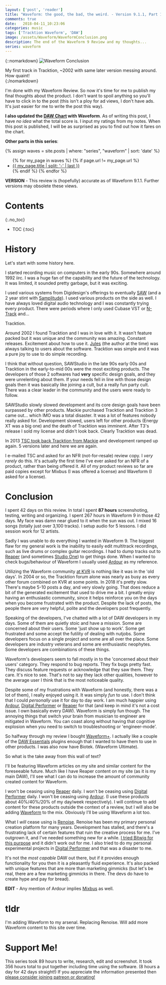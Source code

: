 ```yaml
---
layout: ['post', 'reader']
title: "Waveform: the good, the bad, the weird. - Version 9.1.1, Part 10: Conclusion"
comments: true
date:   2018-04-11_10:23:06 
categories: music
tags: ['Tracktion Waveform', 'DAW']
image: /assets/Waveform/WaveformConclusion.png
description: The end of the Waveform 9 Review and my thoughts...
series: waveform
---
```


{::nomarkdown}
<img src="/assets/Waveform/WaveformConclusion.png" alt="Waveform Conclusion">
<div class="image-caption">My first track in Tracktion, ~2002 with same later version messing around. How quaint!</div>
{:/nomarkdown}

I'm done with my Waveform Review. So now it's time for me to publish my final thoughts about the product. I don't want to spoil anything so you'll have to click in to the post (this isn't a ploy for ad views, I don't have ads. It's just easier for me to write the post this way).

**I also updated the [DAW Chart](/DAW-Chart.html) with Waveform**. As of writing this post, I have _no idea_ what the total score is. I input my ratings from my notes. When this post is published, I will be as surprised as you to find out how it fares on the chart.

**Other parts in this series**: 

{% assign waves = site.posts | where: "series", "waveform" | sort: 'date' %}
<ul>
{% for my_page in waves %} 
    {% if page.url != my_page.url  %}
        <li><a class="page-link" href="{{ my_page.url | prepend: site.baseurl }}">{{ my_page.title | split: '-' | last }}</a></li>
    {% endif %}
{% endfor %}
</ul>

**VERSION** - This review is (hopefully) accurate as of Waveform 9.1.1. Further versions may obsolete these views.

<!--more-->



# Contents
{:.no_toc}
* TOC
{:toc}

# History

Let's start with some history here.

I started recording music on computers in the early 90s. Somewhere around 1992 iirc. I was a huge fan of the capability and the future of the technology. It was limited, it sounded pretty garbage, but it was exciting.

I used various systems from Digidesign's offerings to eventually [SAW](http://sawstudio.com) (and a 2 year stint with [Samplitude](https://www.magix.com/us/music/samplitude/)). I used various products on the side as well. I have always loved digital audio technology and I was constantly trying every product. There were periods where I only used Cubase VST or [N-Track](http://en.ntrack.com/index.php) and...

Tracktion.

Around 2002 I found Tracktion and I was in love with it. It wasn't feature packed but it was unique and the community was amazing. Constant releases. Excitement about how to use it. [Jules](https://www.crunchbase.com/person/julian-storer) (the author at the time) was always talking to users about the software. Tracktion was simple and it was a pure joy to use to do simple recording.

I think that without question, SAWStudio in the late 90s early 00s and Tracktion in the early-to-mid 00s were the most exciting products. The developers of those 2 softwares had **very** specific design goals, and they were unrelenting about them. If your needs fell in line with those design goals then it was basically like joining a cult, but a really fun party cult. There was a clear leader in the community and the users were ready to follow.

SAWStudio slowly slowed development and its core design goals have been surpassed by other products. Mackie purchased Tracktion and Tracktion 3 came out... which IMO was a total disaster. It was a lot of features nobody really asked for. Development slowed, users left for other products (Energy XT was a big one) and the death of Tracktion was imminent. After T3's release I sold my license and didn't look back. Clearly Tracktion was dead.

In 2013 [TSC took back Tracktion from Mackie](http://mackie.com/blog/tracktion-has-new-home) and development ramped up again. 5 versions later and here we are again.

I e-mailed TSC and asked for an NFR (not-for-resale) review copy. I _very rarely_ do this. It's actually the first time I've ever asked for an NFR of a product, rather than being offered it. All of my product reviews so far are paid copies except for Mixbus (I was offered a license) and Waveform (I asked for a license).

# Conclusion

I spent 42 days on this review. In total I spent **87 hours** screenshoting, testing, writing and organizing. I spent 267 hours in Waveform 9 in those 42 days. My face was damn near glued to it when the sun was out. I mixed 16 songs (totally just over 3,100 tracks). I setup audio for 5 lessons. I did session work for 12 artists.

Sadly I was unable to do everything I wanted in Waveform 9. The biggest flaw for my general work is the inability to easily edit multitrack recordings, such as live drums or complex guitar recordings. I had to dump tracks out to [Reaper](https://www.reaper.fm) (and sometimes [Studio One](https://www.presonus.com/products/Studio-One)) to get things done. When I wanted to check bugs/behaviour of Waveform I usually used [Ardour](https://ardour.org) as my reference.

Utilizing the Waveform community [at KVR](http://www.kvraudio.com/forum/viewforum.php?f=22) is nothing like it was in the 'old days'. In 2004 or so, the Tracktion forum alone was nearly as busy as every other forum combined on KVR at some points. In 2018 it's pretty slow. There's maybe 5-10 posts a day, and very slowly going. That does reduce a bit of the generated excitement that used to drive me a bit. I greatly enjoy having an enthusiastic community, since it helps reinforce you on the days when you become frustrated with the product. Despite the lack of posts, the people there are very helpful, polite and the developers post frequently.

Speaking of the developers, I've chatted with a lot of DAW developers in my days. Some of them are quietly stoic and have a mission. Some are concerned about their users. Some 'just show up to work'. Some get frustrated and some accept the futility of dealing with nutjobs.  Some developers focus on a single project and some are all over the place. Some developers are industry veterans and some are enthusiastic neophytes. Some developers are combinations of these things.

Waveform's developers seem to fall mostly in to the 'concerned about their users' category. They respond to bug reports. They fix bugs pretty fast. They discuss feature requests or acknowledge that they saw them. They care. It's nice to see. That's not to say they lack other qualities, however to the average user I think that is the most noticeable quality.

Despite some of my frustrations with Waveform (and honestly, there was a lot of them), I really enjoyed using it. It was simply _fun_ to use. I don't think that I could _personally_ use it for day to day work. I am much happier using [Ardour](https://ardour.org), [Digital Performer](http://www.motu.com/products/software/dp) or [Reaper](https://www.reaper.fm) for that (and keep in mind it's not a cost issue. I own basically every DAW). Waveform is simply fun though. The annoying things that switch your brain from musician to engineer are mitigated in Waveform. You can coast along without having that cognitive explosion when you need to switch to troubleshooting or 'engineer-mode'.

So halfway through my review I bought [Waveform+](https://marketplace.tracktion.com/shop/tracktion-waveform-9-plus.html). I actually like a couple of the [DAW Essentials](https://marketplace.tracktion.com/shop/tracktion-daw-essentials-collection.html) plugins enough that I wanted to have them to use in other products. I was also now have Biotek. (Waveform Ultimate).

So what is the take away from this wall of text?

I'll be featuring Waveform articles on my site and similar content for the foreseeable future. Much like I have Reaper content on my site (as it is my main DAW), I'll see what I can do to increase the amount of community created content for Waveform.

I won't be ceasing using [Reaper](http://reaper.fm) daily. I won't be ceasing using [Digital Performer](http://www.motu.com/products/software/dp) daily. I won't be ceasing using [Ardour](https://ardour.org). (I use these products about 40%/40%/20% of my day/week respectively). I will continue to add content for these products outside the context of a review, but I will also be adding [Waveform](https://www.tracktion.com/products/waveform) to the mix. Obviously I'll be using Waveform a lot too.

What I _will_ cease using is [Renoise](http://renoise.com). Renoise has been my primary personal creation platform for many years. Development has stalled, and there's a frustrating lack of certain features that ruin the creative process for me. I've outgrown it, and I've needed something new for a while. [I tried Bitwig for this purpose](/tags/#Bitwig) and it didn't work out for me. I also tried to do my personal experimental projects in [Digital Performer](/tags/#Digital+Performer) and that was a disaster to me.

It's not the _most capable_ DAW out there, but if it provides enough functionality for you then it is a pleasantly fluid experience. It's also packed with unique features that are more than marketing gimmicks (but let's be real, there are a few marketing gimmicks in there. The devs do have to create hype and pay for bread).

**EDIT** - Any mention of Ardour implies [Mixbus](http://mixbus.harrisonconsoles.com) as well.

# tldr

I'm adding Waveform to my arsenal. Replacing Renoise. Will add more Waveform content to this site over time.

# Support Me!

This series took 89 hours to write, research, edit and screenshot. It took 356 hours total to put together including time using the software. (8 hours a day for 42 days straight!) If you appreciate the information presented then <a href="/DonateNow/">please consider joining patreon or donating!</a>






